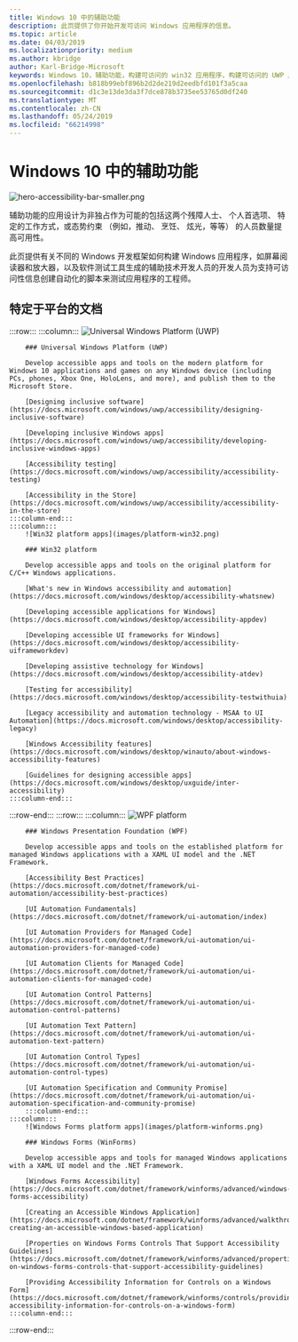 ```yaml
---
title: Windows 10 中的辅助功能
description: 此页提供了你开始开发可访问 Windows 应用程序的信息。
ms.topic: article
ms.date: 04/03/2019
ms.localizationpriority: medium
ms.author: kbridge
author: Karl-Bridge-Microsoft
keywords: Windows 10，辅助功能，构建可访问的 win32 应用程序，构建可访问的 UWP 应用，构建可访问 WPF 应用程序，构建可访问的 WinForms 应用程序中的辅助功能
ms.openlocfilehash: b818b99ebf896b2d2de219d2eedbfd101f3a5caa
ms.sourcegitcommit: d1c3e13de3da3f7dce878b3735ee53765d0df240
ms.translationtype: MT
ms.contentlocale: zh-CN
ms.lasthandoff: 05/24/2019
ms.locfileid: "66214998"
---
```

# <a name="accessibility-in-windows-10"></a>Windows 10 中的辅助功能

![hero-accessibility-bar-smaller.png](images/hero-accessibility-bar-smaller.png)

辅助功能的应用设计为非独占作为可能的包括这两个残障人士、 个人首选项、 特定的工作方式，或态势约束 （例如，推动、 烹饪、 炫光，等等） 的人员数量提高可用性。

此页提供有关不同的 Windows 开发框架如何构建 Windows 应用程序，如屏幕阅读器和放大器，以及软件测试工具生成的辅助技术开发人员的开发人员为支持可访问性信息创建自动化的脚本来测试应用程序的工程师。

## <a name="platform-specific-documentation"></a>特定于平台的文档

:::row:::
    :::column:::
        ![Universal Windows Platform (UWP)](images/platform-uwp.png)

        ### Universal Windows Platform (UWP)

        Develop accessible apps and tools on the modern platform for Windows 10 applications and games on any Windows device (including PCs, phones, Xbox One, HoloLens, and more), and publish them to the Microsoft Store.

        [Designing inclusive software](https://docs.microsoft.com/windows/uwp/accessibility/designing-inclusive-software)

        [Developing inclusive Windows apps](https://docs.microsoft.com/windows/uwp/accessibility/developing-inclusive-windows-apps)

        [Accessibility testing](https://docs.microsoft.com/windows/uwp/accessibility/accessibility-testing)

        [Accessibility in the Store](https://docs.microsoft.com/windows/uwp/accessibility/accessibility-in-the-store)
    :::column-end:::
    :::column:::
        ![Win32 platform apps](images/platform-win32.png)

        ### Win32 platform

        Develop accessible apps and tools on the original platform for C/C++ Windows applications.

        [What's new in Windows accessibility and automation](https://docs.microsoft.com/windows/desktop/accessibility-whatsnew)

        [Developing accessible applications for Windows](https://docs.microsoft.com/windows/desktop/accessibility-appdev)

        [Developing accessible UI frameworks for Windows](https://docs.microsoft.com/windows/desktop/accessibility-uiframeworkdev)

        [Developing assistive technology for Windows](https://docs.microsoft.com/windows/desktop/accessibility-atdev)

        [Testing for accessibility](https://docs.microsoft.com/windows/desktop/accessibility-testwithuia)

        [Legacy accessibility and automation technology - MSAA to UI Automation](https://docs.microsoft.com/windows/desktop/accessibility-legacy)

        [Windows Accessibility features](https://docs.microsoft.com/windows/desktop/winauto/about-windows-accessibility-features)

        [Guidelines for designing accessible apps](https://docs.microsoft.com/windows/desktop/uxguide/inter-accessibility)
    :::column-end:::
:::row-end:::
:::row:::
    :::column:::
        ![WPF platform](images/platform-wpf.png)

        ### Windows Presentation Foundation (WPF)

        Develop accessible apps and tools on the established platform for managed Windows applications with a XAML UI model and the .NET Framework.

        [Accessibility Best Practices](https://docs.microsoft.com/dotnet/framework/ui-automation/accessibility-best-practices)

        [UI Automation Fundamentals](https://docs.microsoft.com/dotnet/framework/ui-automation/index)

        [UI Automation Providers for Managed Code](https://docs.microsoft.com/dotnet/framework/ui-automation/ui-automation-providers-for-managed-code)

        [UI Automation Clients for Managed Code](https://docs.microsoft.com/dotnet/framework/ui-automation/ui-automation-clients-for-managed-code)

        [UI Automation Control Patterns](https://docs.microsoft.com/dotnet/framework/ui-automation/ui-automation-control-patterns)

        [UI Automation Text Pattern](https://docs.microsoft.com/dotnet/framework/ui-automation/ui-automation-text-pattern)

        [UI Automation Control Types](https://docs.microsoft.com/dotnet/framework/ui-automation/ui-automation-control-types)

        [UI Automation Specification and Community Promise](https://docs.microsoft.com/dotnet/framework/ui-automation/ui-automation-specification-and-community-promise)
        :::column-end:::
    :::column:::
        ![Windows Forms platform apps](images/platform-winforms.png)

        ### Windows Forms (WinForms)

        Develop accessible apps and tools for managed Windows applications with a XAML UI model and the .NET Framework.

        [Windows Forms Accessibility](https://docs.microsoft.com/dotnet/framework/winforms/advanced/windows-forms-accessibility)

        [Creating an Accessible Windows Application](https://docs.microsoft.com/dotnet/framework/winforms/advanced/walkthrough-creating-an-accessible-windows-based-application)

        [Properties on Windows Forms Controls That Support Accessibility Guidelines](https://docs.microsoft.com/dotnet/framework/winforms/advanced/properties-on-windows-forms-controls-that-support-accessibility-guidelines)

        [Providing Accessibility Information for Controls on a Windows Form](https://docs.microsoft.com/dotnet/framework/winforms/controls/providing-accessibility-information-for-controls-on-a-windows-form)
    :::column-end:::
<!--         
    :::column:::
![.NET platform](images/platform-dotnet.png)

        ### .NET

        Develop accessible apps and tools for managed Windows applications with the .NET Framework.
    :::column-end:::
    :::column:::

    :::column-end:::
 -->    
:::row-end:::